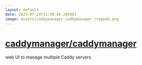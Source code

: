 ```yaml
---
layout: default
date: 2025-07-23T11:59:44.295903
image: assets/caddymanager_caddymanager_cropped.png
---
```


# [caddymanager/caddymanager](https://github.com/caddymanager/caddymanager)

web UI to manage multiple Caddy servers
